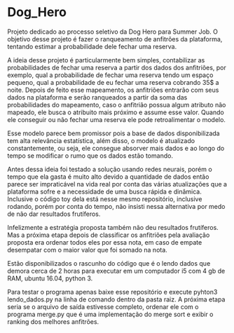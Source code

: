 # Dog_Hero
Projeto dedicado ao processo seletivo da Dog Hero para Summer Job.
O objetivo desse projeto é fazer o ranqueamento de anfitrões da plataforma, tentando estimar a probabilidade dele fechar uma reserva.

A ideia desse projeto é particularmente bem simples, contabilizar as probabilidades de fechar uma reserva a partir dos dados dos anfitriões, por exemplo, qual a probabilidade de fechar uma reserva tendo um espaço pequeno, qual a probabilidade de eu fechar uma reserva cobrando 35$ a noite. Depois de feito esse mapeamento, os anfitriões entrarão com seus dados na plataforma e serão ranqueados a partir da soma das probabilidades do mapeamento, caso o anfitrião possua algum atributo não mapeado, ele busca o atribuito mais próximo e assume esse valor. Quando ele conseguir ou não fechar uma reserva ele pode retroalimentar o modelo.

Esse modelo parece bem promissor pois a base de dados disponibilizada tem alta relevância estatística, além disso, o modelo é atualizado constantemente, ou seja, ele consegue absorver mais dados e ao longo do tempo se modificar o rumo que os dados estão tomando.

Antes dessa ideia foi testado a solução usando redes neurais, porém o tempo que ela gasta é muito alto devido a quantidade de dados então parece ser impraticável na vida real por conta das várias atualizações que a plataforma sofre e a necessidade de uma busca rápida e dinâmica. Inclusive o código toy dela está nesse mesmo repositório, inclusive rodando, porém por conta do tempo, não insisti nessa alternativa por medo de não dar resultados frutíferos.

Infelizmente a estratégia proposta também não deu resultados frutíferos. Mas a próxima etapa depois de classificar os anfitriões pela avaliação proposta era ordenar todos eles por essa nota, em caso de empate desempatar com o maior valor que foi somado na nota.

Estão disponibilizados o rascunho do código que é o lendo dados que demora cerca de 2 horas para executar em um computador i5 com 4 gb de RAM, ubuntu 16.04, python 3.

Para testar o programa apenas baixe esse repositório e execute pyhton3 lendo_dados.py na linha de comando dentro da pasta raiz.
A próxima etapa seria se o arquivo de saída estivesse completo, ordenar ele com o programa merge.py que é uma implementação do merge sort e exibir o ranking dos melhores anfitrões.
